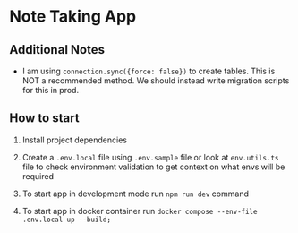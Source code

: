 # Note Taking App

## Additional Notes
- I am using `connection.sync({force: false})` to create tables. This is NOT a recommended method. We should instead write migration scripts for this in prod. 

## How to start
1. Install project dependencies

1. Create a `.env.local` file using `.env.sample` file or look at `env.utils.ts` file to check environment validation
to get context on what envs will be required

1. To start app in development mode run `npm run dev` command

2. To start app in docker container run `docker compose --env-file .env.local up --build;`